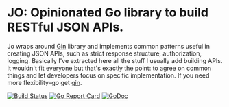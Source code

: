 # JO: Opinionated Go library to build RESTful JSON APIs.

Jo wraps around [Gin](https://github.com/gin-gonic/gin) library and implements common patterns
useful in creating JSON APIs, such as strict response structure, authorization, logging.
Basically I've extracted here all the stuff I usually add building APIs. It wouldn't fit
everyone but that's exactly the point: to agree on common things and let developers
focus on specific implementation. If you need more flexibility–go get [gin](https://github.com/gin-gonic/gin).

[![Build Status](https://travis-ci.org/slavikdev/jo.svg)](https://travis-ci.org/slavikdev/jo)
[![Go Report Card](https://goreportcard.com/badge/github.com/slavikdev/jo)](https://goreportcard.com/report/github.com/slavikdev/jo)
[![GoDoc](https://godoc.org/github.com/slavikdev/jo?status.svg)](https://godoc.org/github.com/slavikdev/jo)
